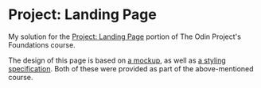 # Project: Landing Page
My solution for the [Project: Landing Page](https://www.theodinproject.com/lessons/foundations-landing-page) portion of The Odin Project's Foundations course.

The design of this page is based on [a mockup](design-mockup.png), as well as [a styling specification](design-spec.png). Both of these were provided as part of the above-mentioned course.
